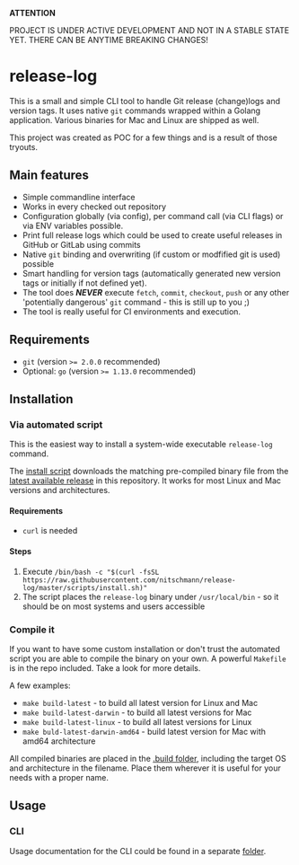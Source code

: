 **ATTENTION**

PROJECT IS UNDER ACTIVE DEVELOPMENT AND NOT IN A STABLE STATE YET. THERE CAN BE ANYTIME BREAKING CHANGES!

# release-log

This is a small and simple CLI tool to handle Git release (change)logs and version tags. It uses native `git` commands wrapped within a Golang application. Various binaries for Mac and Linux are shipped as well.

This project was created as POC for a few things and is a result of those tryouts.

## Main features

* Simple commandline interface
* Works in every checked out repository
* Configuration globally (via config), per command call (via CLI flags) or via ENV variables possible.
* Print full release logs which could be used to create useful releases in GitHub or GitLab using commits
* Native `git` binding and overwriting (if custom or modfified git is used) possible
* Smart handling for version tags (automatically generated new version tags or initially if not defined yet).
* The tool does ***NEVER*** execute `fetch`, `commit`, `checkout`, `push` or any other 'potentially dangerous' `git` command - this is still up to you ;)
* The tool is really useful for CI environments and execution. 

## Requirements

* `git` (version `>= 2.0.0` recommended)
* Optional: `go` (version `>= 1.13.0` recommended)

## Installation

### Via automated script

This is the easiest way to install a system-wide executable `release-log` command. 

The [install script](scripts/install.sh) downloads the matching pre-compiled binary file from the [latest available release](https://github.com/nitschmann/release-log/releases) in this repository. It works for most Linux and Mac versions and architectures. 

#### Requirements

* `curl` is needed

#### Steps

1. Execute `/bin/bash -c "$(curl -fsSL https://raw.githubusercontent.com/nitschmann/release-log/master/scripts/install.sh)"`
2. The script places the `release-log` binary under `/usr/local/bin` - so it should be on most systems and users accessible

### Compile it

If you want to have some custom installation or don't trust the automated script you are able to compile the binary on your own. A powerful `Makefile` is in the repo included. Take a look for more details. 

A few examples:
 

* `make build-latest` - to build all latest version for Linux and Mac
* `make build-latest-darwin` - to build all latest versions for Mac
* `make build-latest-linux` - to build all latest versions for Linux
* `make buld-latest-darwin-amd64` - build latest version for Mac with amd64 architecture

All compiled binaries are placed in the [.build folder](.build), including the target OS and architecture in the filename. Place them wherever it is useful for your needs with a proper name.

## Usage

### CLI

Usage documentation for the CLI could be found in a separate [folder](docs/cli/release-log.md).
